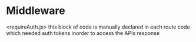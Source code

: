 # Middleware

<requireAuth.js> this block of code is manually declared in each route code which needed
auth tokens inorder to access the APIs response
